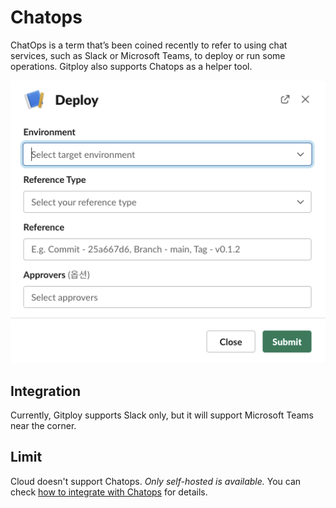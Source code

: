 # Chatops

ChatOps is a term that’s been coined recently to refer to using chat services, such as Slack or Microsoft Teams, to deploy or run some operations. Gitploy also supports Chatops as a helper tool. 

![Slack deploy](../images/slack-deploy.png)

## Integration

Currently, Gitploy supports Slack only, but it will support Microsoft Teams near the corner. 

## Limit

Cloud doesn't support Chatops. *Only self-hosted is available.* You can check [how to integrate with Chatops](../tasks/integration.md) for details.